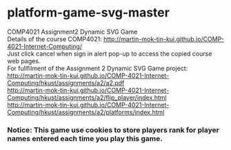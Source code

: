# platform-game-svg-master
COMP4021 Assignment2 Dynamic SVG Game  
Details of the course COMP4021: http://martin-mok-tin-kui.github.io/COMP-4021-Internet-Computing/  
Just click cancel when sign in alert pop-up to access the copied course web pages.  
For fullfilment of the Assignment 2 Dynamic SVG Game project:  
http://martin-mok-tin-kui.github.io/COMP-4021-Internet-Computing/hkust/assignments/a2/a2.pdf  
http://martin-mok-tin-kui.github.io/COMP-4021-Internet-Computing/hkust/assignments/a2/flip_player/index.html  
http://martin-mok-tin-kui.github.io/COMP-4021-Internet-Computing/hkust/assignments/a2/platforms/index.html  
### Notice: This game use cookies to store players rank for player names entered each time you play this game.
